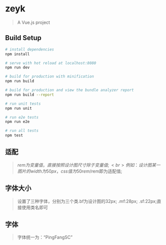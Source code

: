 # zeyk

> A Vue.js project

## Build Setup

``` bash
# install dependencies
npm install

# serve with hot reload at localhost:8080
npm run dev

# build for production with minification
npm run build

# build for production and view the bundle analyzer report
npm run build --report

# run unit tests
npm run unit

# run e2e tests
npm run e2e

# run all tests
npm test
```
## 适配
> $rem为变量值，直接按照设计图尺寸除于变量值;   <br>
> 例如：设计图某一图片的width为50px，css值为50rem/$rem即为适配值;
## 字体大小
>设置了三种字体，分别为三个类.bf为设计图的32px; .mf:28px; .sf:22px;直接使用类名即可
## 字体
>字体统一为：“PingFangSC”


